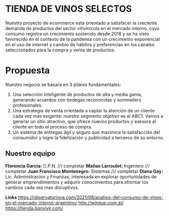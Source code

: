 ﻿# TIENDA DE VINOS SELECTOS

Nuestro proyecto de ecommerce esta orientado a satisfacer la creciente demanda de productos del sector vitivinícola en el mercado interno, cuyo consumo registra un crecimiento sostenido desde 2018 y se ha visto favorecido en el contexto de la pandemia con un crecimiento exponencial en el uso de internet y cambio de hábitos y preferencias en los canales seleccionados para la compra y venta de productos.

# Propuesta
Nuestro negocio se basara en 3 pilares fundamentales:
1) Una selección inteligente de productos de alta y media gama, generando acuerdos con bodegas reconocidas y sommeliers profesionales.
2) Una estrategia de venta orientada a captar la atención de un cliente cada vez mas exigente: nuestro segmento objetivo es el ABC1. Vamos a generar un sitio atractivo, que ofrece nuevos productos y asesora al cliente en todo el proceso de compra.
3) Un sistema de entregas ágil y seguro que maximice la satisfacción del consumidor y logre la fidelización y publicidad a terceros de su entorno.

## Nuestro equipo
**Florencia Garcia:** C.P.N. /// completar
**Matias Larroulet:** Ingeniero /// completar
**Juan Francisco Montenegro:** Sistemas /// completar
**Diana Gay:** Lic. Administracion y Finanzas, interesada en explorar oportunidades de generar emprendimientos y adquirir conocimientos para afrontar los cambios cada vez mas disruptivos.

**Links**
https://observatoriova.com/2021/08/analisis-del-consumo-de-vinos-en-el-mercado-interno-argentino/
http://wineup.com.ar/
https://tienda.bonvivir.com/
